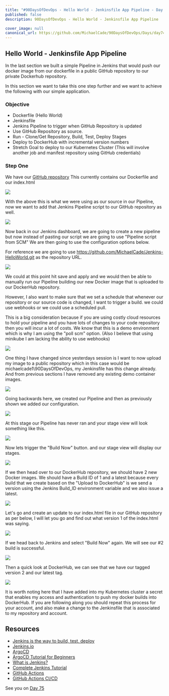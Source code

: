 ```yaml
---
title: "#90DaysOfDevOps - Hello World - Jenkinsfile App Pipeline - Day 74"
published: false
description: 90DaysOfDevOps - Hello World - Jenkinsfile App Pipeline

cover_image: null
canonical_url: https://github.com/MichaelCade/90DaysOfDevOps/Days/day74.md 
---
```

## Hello World - Jenkinsfile App Pipeline

In the last section we built a simple Pipeline in Jenkins that would push our docker image from our dockerfile in a public GitHub repository to our private Dockerhub repository. 

In this section we want to take this one step further and we want to achieve the following with our simple application. 

### Objective 

- Dockerfile (Hello World)
- Jenkinsfile 
- Jenkins Pipeline to trigger when GitHub Repository is updated 
- Use GitHub Repository as source. 
- Run - Clone/Get Repository, Build, Test, Deploy Stages
- Deploy to DockerHub with incremental version numbers
- Stretch Goal to deploy to our Kubernetes Cluster (This will involve another job and manifest repository using GitHub credentials)

### Step One 

We have our [GitHub repository](https://github.com/MichaelCade/Jenkins-HelloWorld) This currently contains our Dockerfile and our index.html 

![](Images/Day74_CICD1.png)

With the above this is what we were using as our source in our Pipeline, now we want to add that Jenkins Pipeline script to our GitHub repository as well. 

![](Images/Day74_CICD2.png)

Now back in our Jenkins dashboard, we are going to create a new pipeline but now instead of pasting our script we are going to use "Pipeline script from SCM" We are then going to use the configuration options below. 

For reference we are going to use https://github.com/MichaelCade/Jenkins-HelloWorld.git as the repository URL.  

![](Images/Day74_CICD3.png)

We could at this point hit save and apply and we would then be able to manually run our Pipeline building our new Docker image that is uploaded to our DockerHub repository. 

However, I also want to make sure that we set a schedule that whenever our repository or our source code is changed, I want to trigger a build. we could use webhooks or we could use a scheduled pull. 

This is a big consideration because if you are using costly cloud resources to hold your pipeline and you have lots of changes to your code repository then you will incur a lot of costs. We know that this is a demo environment which is why I am using the "poll scm" option. (Also I believe that using minikube I am lacking the ability to use webhooks)

![](Images/Day74_CICD4.png)

One thing I have changed since yesterdays session is I want to now upload my image to a public repository which in this case would be michaelcade1\90DaysOfDevOps, my Jenkinsfile has this change already. And from previous sections I have removed any existing demo container images. 

![](Images/Day74_CICD5.png)

Going backwards here, we created our Pipeline and then as previously shown we added our configuration. 

![](Images/Day74_CICD6.png)

At this stage our Pipeline has never ran and your stage view will look something like this. 

![](Images/Day74_CICD7.png)

Now lets trigger the "Build Now" button. and our stage view will display our stages. 

![](Images/Day74_CICD8.png)

If we then head over to our DockerHub repository, we should have 2 new Docker images. We should have a Build ID of 1 and a latest because every build that we create based on the "Upload to DockerHub" is we send a version using the Jenkins Build_ID environment variable and we also issue a latest. 

![](Images/Day74_CICD9.png)

Let's go and create an update to our index.html file in our GitHub repository as per below, I will let you go and find out what version 1 of the index.html was saying. 

![](Images/Day74_CICD10.png)

If we head back to Jenkins and select "Build Now" again. We will see our #2 build is successful. 

![](Images/Day74_CICD11.png)

Then a quick look at DockerHub, we can see that we have our tagged version 2 and our latest tag.  

![](Images/Day74_CICD12.png)

It is worth noting here that I have added into my Kubernetes cluster a secret that enables my access and authentication to push my docker builds into DockerHub. If you are following along you should repeat this process for your account, and also make a change to the Jenkinsfile that is associated to my repository and account. 

## Resources

- [Jenkins is the way to build, test, deploy](https://youtu.be/_MXtbjwsz3A)
- [Jenkins.io](https://www.jenkins.io/)
- [ArgoCD](https://argo-cd.readthedocs.io/en/stable/)
- [ArgoCD Tutorial for Beginners](https://www.youtube.com/watch?v=MeU5_k9ssrs)
- [What is Jenkins?](https://www.youtube.com/watch?v=LFDrDnKPOTg)
- [Complete Jenkins Tutorial](https://www.youtube.com/watch?v=nCKxl7Q_20I&t=3s)
- [GitHub Actions](https://www.youtube.com/watch?v=R8_veQiYBjI)
- [GitHub Actions CI/CD](https://www.youtube.com/watch?v=mFFXuXjVgkU)

See you on [Day 75](day75.md)